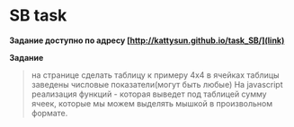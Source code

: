 # SB task

**Задание доступно по адресу [http://kattysun.github.io/task_SB/](link)**

**Задание**
>на странице сделать таблицу к примеру 4х4 в ячейках таблицы заведены числовые показатели(могут быть любые)
На javascript реализация функций - которая выведет под таблицей сумму ячеек, которые мы можем выделять мышкой в произвольном формате.
